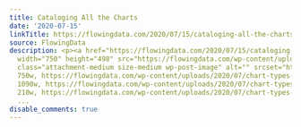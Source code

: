 ```yaml
---
title: Cataloging All the Charts
date: '2020-07-15'
linkTitle: https://flowingdata.com/2020/07/15/cataloging-all-the-charts/
source: FlowingData
description: <p><a href="https://flowingdata.com/2020/07/15/cataloging-all-the-charts/"><img
  width="750" height="498" src="https://flowingdata.com/wp-content/uploads/2020/07/chart-types-grid-750x498.png"
  class="attachment-medium size-medium wp-post-image" alt="" srcset="https://flowingdata.com/wp-content/uploads/2020/07/chart-types-grid-750x498.png
  750w, https://flowingdata.com/wp-content/uploads/2020/07/chart-types-grid-1090x724.png
  1090w, https://flowingdata.com/wp-content/uploads/2020/07/chart-types-grid-210x140.png
  210w, https://flowingdata.com/wp-content/uploads/2020/07/chart-types-grid-768x510.png
  ...
disable_comments: true
---
```

<p><a href="https://flowingdata.com/2020/07/15/cataloging-all-the-charts/"><img width="750" height="498" src="https://flowingdata.com/wp-content/uploads/2020/07/chart-types-grid-750x498.png" class="attachment-medium size-medium wp-post-image" alt="" srcset="https://flowingdata.com/wp-content/uploads/2020/07/chart-types-grid-750x498.png 750w, https://flowingdata.com/wp-content/uploads/2020/07/chart-types-grid-1090x724.png 1090w, https://flowingdata.com/wp-content/uploads/2020/07/chart-types-grid-210x140.png 210w, https://flowingdata.com/wp-content/uploads/2020/07/chart-types-grid-768x510.png ...